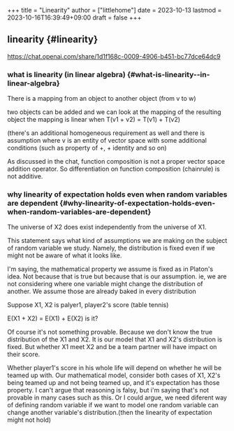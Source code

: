 +++
title = "Linearity"
author = ["littlehome"]
date = 2023-10-13
lastmod = 2023-10-16T16:39:49+09:00
draft = false
+++

## linearity {#linearity}

<https://chat.openai.com/share/1d1f168c-0009-4906-b451-bc77dce64dc9>


### what is linearity (in linear algebra) {#what-is-linearity--in-linear-algebra}

There is a mapping from an object to another object (from v to w)

two objects can be added and we can look at the mapping of the resulting object
the mapping is linear when T(v1 + v2) = T(v1) + T(v2)

(there's an additional homogeneous requirement as well
and there is assumption where v is an entity of vector space with some additional conditions (such as property of +, + identity and so on)

As discussed in the chat, function composition is not a proper vector space addition operator.
So differentiation on function composition (chainrule) is not additive.


### why linearity of expectation holds even when random variables are dependent {#why-linearity-of-expectation-holds-even-when-random-variables-are-dependent}

The universe of X2 does exist independently from the universe of X1.

This statement says what kind of assumptions we are making on the subject of random variable we study. Namely, the distribution is fixed even if we might not be aware of what it looks like.

I'm saying, the mathematical property we assume is fixed as in Platon's idea.
Not because that is true but because that is our assumption. ie, we are not considering where one variable might change the distribution of another. We assume those are already baked in every distribution

Suppose X1, X2 is palyer1, player2's score (table tennis)

E(X1 + X2) = E(X1) + E(X2)
is it?

Of course it's not something provable. Because we don't know the true distribution of the X1 and X2.
It is our model that X1 and X2's distribution is fixed.
But whether X1 meet X2 and be a team partner will have impact on their score.

Whether player1's score in his whole life will depend on whether he will be teamed up with.
Our mathematical model, consider both cases of X1, X2's being teamed up and not being teamed up, and it's expectation has those property.
I can't argue that reasoning is falsy, but i'm saying that's not provable in many cases such as this.
Or I could argue, we need diferent way of defining random variable if we want to model one random variable can change another variable's distribution.(then the linearity of expectation might not hold)
